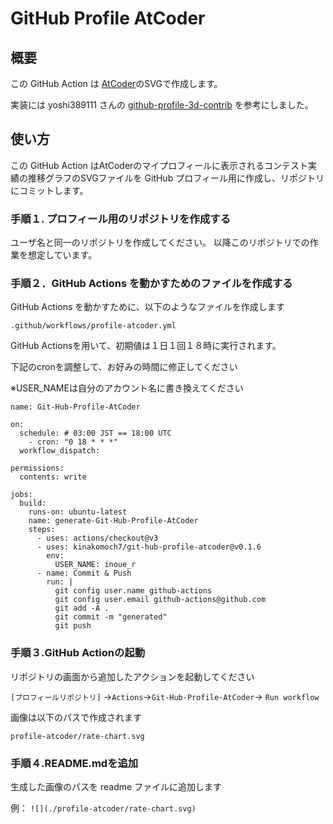 # GitHub Profile AtCoder


## 概要
この GitHub Action は [AtCoder](https://atcoder.jp/?lang=ja)のSVGで作成します。

実装には yoshi389111 さんの [github-profile-3d-contrib](https://github.com/yoshi389111/github-profile-3d-contrib) を参考にしました。

## 使い方

この GitHub Action はAtCoderのマイプロフィールに表示されるコンテスト実績の推移グラフのSVGファイルを GitHub プロフィール用に作成し、リポジトリにコミットします。

### 

### 手順１. プロフィール用のリポジトリを作成する
ユーザ名と同一のリポジトリを作成してください。
以降このリポジトリでの作業を想定しています。

### 

### 手順２．GitHub Actions を動かすためのファイルを作成する

GitHub Actions を動かすために、以下のようなファイルを作成します

``` .github/workflows/profile-atcoder.yml ```

GitHub Actionsを用いて、初期値は１日１回１８時に実行されます。

下記のcronを調整して、お好みの時間に修正してください

※USER_NAMEは自分のアカウント名に書き換えてください

```
name: Git-Hub-Profile-AtCoder

on:
  schedule: # 03:00 JST == 18:00 UTC
    - cron: "0 18 * * *"
  workflow_dispatch:

permissions:
  contents: write

jobs:
  build:
    runs-on: ubuntu-latest
    name: generate-Git-Hub-Profile-AtCoder
    steps:
      - uses: actions/checkout@v3
      - uses: kinakomoch7/git-hub-profile-atcoder@v0.1.6
        env:
          USER_NAME: inoue_r
      - name: Commit & Push
        run: |
          git config user.name github-actions
          git config user.email github-actions@github.com
          git add -A .
          git commit -m "generated"
          git push
```

### 

### 手順３.GitHub Actionの起動

リポジトリの画面から追加したアクションを起動してください

```[プロフィールリポジトリ]``` ->```Actions```->```Git-Hub-Profile-AtCoder```-> ```Run workflow```

画像は以下のパスで作成されます

```profile-atcoder/rate-chart.svg```


### 手順４.README.mdを追加

生成した画像のパスを readme ファイルに追加します

例：
``` ![](./profile-atcoder/rate-chart.svg) ```
